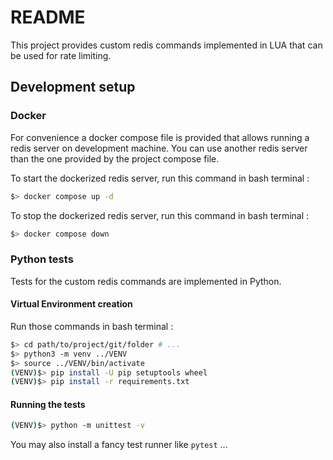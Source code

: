 # README

This project provides custom redis commands implemented in LUA that can be used for rate
limiting.

## Development setup

### Docker

For convenience a docker compose file is provided that allows running a redis server on
development machine. You can use another redis server than the one provided by the
project compose file.  

To start the dockerized redis server, run this command in bash terminal :
```bash
$> docker compose up -d
```

To stop the dockerized redis server, run this command in bash terminal :
```bash
$> docker compose down
```

### Python tests

Tests for the custom redis commands are implemented in Python.

#### Virtual Environment creation

Run those commands in bash terminal :
```bash
$> cd path/to/project/git/folder # ...
$> python3 -m venv ../VENV
$> source ../VENV/bin/activate
(VENV)$> pip install -U pip setuptools wheel
(VENV)$> pip install -r requirements.txt
```

#### Running the tests

```bash
(VENV)$> python -m unittest -v
```
You may also install a fancy test runner like `pytest` ...
